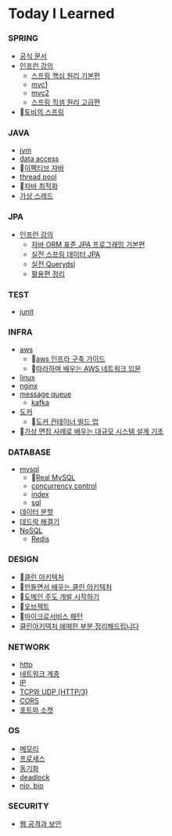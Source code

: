 # Today I Learned

### SPRING
- [공식 문서](spring/docs/index.md)
- [인프런 강의](spring/lecture)
  - [스프링 핵심 원리 기본편](spring/lecture/basic)
  - [mvc1](spring/lecture/mvc1)
  - [mvc2](spring/lecture/mvc2)
  - [스프링 힉샘 원리 고급편](spring/lecture/advance)
- 📗[토비의 스프링](spring/toby-spring)

### JAVA
- [jvm](java/jvm)
- [data access](java/data-access)
- 📗[이펙티브 자바](java/effective-java)
- [thread pool](java/threadpool.md)
- 📗[자바 최적화](java/optimizing-java)
- [가상 스레드](java/virtual-thread.md)

### JPA
- [인프런 강의](jpa/lecture)
  - [자바 ORM 표준 JPA 프로그래밍 기본편](jpa/lecture/basic)
  - [실전 스프링 데이터 JPA](jpa/lecture/spring-data-jpa)
  - [실전 Querydsl](jpa/lecture/querydsl)
  - [활용편 정리](jpa/lecture/tuning)

### TEST
- [junit](test/junit)

### INFRA
- [aws](infra/aws)
  - 📗[aws 인프라 구축 가이드](infra/aws/aws-infra-deployment-guide)
  - 📗[따라하며 배우는 AWS 네트워크 입문](infra/aws/intro-aws-network-to-follow-learn)
- [linux](infra/linux)
- [nginx](infra/nginx)
- [message queue](infra/message-queue)
  - [kafka](infra/message-queue/kafka)
- [도커](infra/docker)
  - 📗[도커 컨테이너 빌드 업](infra/docker/docker_container_buildup)
- 📗[가상 면접 사례로 배우는 대규모 시스템 설계 기초](infra/system_design_interview)

### DATABASE
- [mysql](database/mysql)
  - 📗[Real MySQL](database/mysql/real-my-sql)
  - [concurrency control](database/mysql/concurrency-control)
  - [index](database/mysql/index)
  - [sql](database/mysql/sql)
- [데이터 분할](database/distributed-data)
- [데드락 해결기](database/deadlock-troubleshooting.md)
- [NoSQL](database/nosql)
  - [Redis](database/nosql/redis)

### DESIGN
- 📗[클린 아키텍처](design/clean-architecture)
- 📗[만들면서 배우는 클린 아키텍처](design/clean-architecture-hands-on)
- 📗[도메인 주도 개발 시작하기](design/domain-driven-design)
- 📗[오브젝트](design/object)
- 📗[마이크로서비스 패턴](design/microservice-pattern)
- [클린아키텍처 애매한 부분 정리해드립니다](design/NHN_FORWARD22_clean_architecture.md)

### NETWORK
- [http](network/http)
- [네트워크 계층](network/network-layer)
- [IP](network/ip)
- [TCP와 UDP (HTTP/3)](network/TCP&UDP&HTTP3.md)
- [CORS](network/CORS.md)
- [포트와 소켓](network/port&socket.md)

### OS
- [메모리](os/memory)
- [프로세스](os/process)
- [동기화](os/synchronization)
- [deadlock](os/deadlock.md)
- [nio, bio](os/blocking-io&non-blocking-io.md)

### SECURITY
- [웹 공격과 보안](security/web-attack.md)
